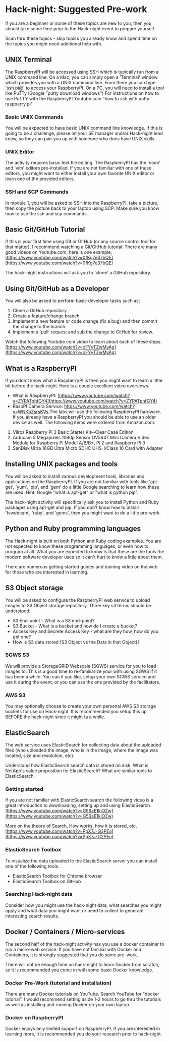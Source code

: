 # Hack-night: Suggested Pre-work

If you are a beginner or some of these topics are new to you, then you should take some time prior to the Hack-night event to prepare yourself.

Scan thru these topics - skip topics you already know and spend time on the topics you might need additional help with.

## UNIX Terminal
The RaspberryPI will be accessed using SSH which is typically run from a UNIX command line.  On a Mac, you can simply open a 'Terminal' window which provides you with a UNIX command line.  From there you can type 'ssh pi@<ip address>' to access your RaspberryPI.
On a PC, you will need to install a tool like PuTTy (Google "putty download windows")
For instructions on how to use PuTTY with the RaspberryPI Youtube.com "how to ssh with putty raspberry pi".

### Basic UNIX Commands
You will be expected to have basic UNIX command line knowledge.  If this is going to be a challenge, please let your SE manager and/or Hack-night lead know, so they can pair you up with someone who does have UNIX skills.

### UNIX Editor
The activity requires basic text file editing.  The RaspberryPI has the 'nano' and 'vim' editors pre-installed.  If you are not familiar with one of these editors, you might want to either install your own favorite UNIX editor or learn one of the provided editors.

### SSH and SCP Commands
In module 1, you will be asked to SSH into the RaspberryPI, take a picture, then copy the picture back to your laptop using SCP.  Make sure you know how to use the ssh and scp commands.  

## Basic Git/GitHub Tutorial
If this is your first time using Git or GitHub (or any source control tool for that matter), I recommend watching a Git/GitHub tutorial.  There are many good videos on Youtube.com, here is one example; [https://www.youtube.com/watch?v=0fKg7e37bQE](https://www.youtube.com/watch?v=0fKg7e37bQE)

The hack-night instructions will ask you to 'clone' a GitHub repository.  

## Using Git/GitHub as a Developer
You will also be asked to perform basic developer tasks such as;

1. Clone a GitHub repository
2. Create a feature/change branch
3. Implement a new feature or code change (fix a bug) and then commit the change to the branch.
4. Implement a 'pull' request and sub the change to GitHub for review.

Watch the following Youtube.com video to learn about each of these steps. [https://www.youtube.com/watch?v=oFYyTZwMyAg](https://www.youtube.com/watch?v=oFYyTZwMyAg)


## What is a RaspberryPI
If you don't know what a RaspberryPI is then you might want to learn a little bit before the hack-night.  Here is a couple excellent video overviews.
* What is RaspberryPI: [https://www.youtube.com/watch?v=ZYPATphfGY4](https://www.youtube.com/watch?v=ZYPATphfGY4)
* RaspPI Camera Service: [https://www.youtube.com/watch?v=WNKbZsrsKVs
](https://www.youtube.com/watch?v=WNKbZsrsKVs)
The labs will use the following RaspberryPI hardware. If you already have a RaspberryPI you should be able to use an older device as well.  The following items were ordered from Amazon.com.

1. Vilros Raspberry Pi 3 Basic Starter Kit--Clear Case Edition
2. Arducam 5 Megapixels 1080p Sensor OV5647 Mini Camera Video Module for Raspberry Pi Model A/B/B+, Pi 2 and Raspberry Pi 3
3. SanDisk Ultra 16GB Ultra Micro SDHC UHS-I/Class 10 Card with Adapter 

## Installing UNIX packages and tools
You will be asked to install various development tools, libraries and applications on the RaspberryPI.  If you are not familiar with tools like 'apt-get', 'yum', 'pip', and 'gem' do a little Google searching to learn how these are used.  Hint: Google "what is apt-get" or "what is python pip".

The hack-night activity will specifically ask you to install Python and Ruby packages using apt-get and pip.  If you don't know how to install 'fswebcam', 'ruby', and 'gems', then you might want to do a little pre-work.  

## Python and Ruby programming languages
The Hack-night is built on both Python and Ruby coding examples.  You are not expected to know these programming languages, or even how to program at all.  What you are expected to know is that these are the tools the modern software developer uses so it can't hurt to know a little about them.

There are numerous getting started guides and training video on the web for those who are interested in learning.  

## S3 Object storage
You will be asked to configure the RaspberryPI web service to upload images to S3 Object storage repository.  Three key s3 terms should be understood;
* S3 End-point - What is a S3 end-point?
* S3 Bucket - What is a bucket and how do I create a bucket?
* Access Key and Secrete Access Key - what are they how, how do you get one?
* How is S3 data stored (S3 Object vs the Data in that Object)?


### SGWS S3
We will provide a StorageGRID Webscale (SGWS) service for you to load images to.  This is a good time to re-familiarize your with using SGWS if it has been a while.  You can if you like, setup your own SGWS service and use it during the event, or you can use the one provided by the facilitators.

### AWS S3
You may optionally choose to create your own personal AWS S3 storage buckets for use on Hack-night.  It is recommended you setup this up BEFORE the hack-night since it might ta a while.  

## ElasticSearch
The web service uses ElasticSearch for collecting data about the uploaded files (who uploaded the image, who is in the image, where the image was located, size and resolution, etc).   

Understand how ElasticSearch search data is stored on disk.  What is NetApp's value proposition for ElasticSearch?  What are similar tools to ElasticSearch.

### Getting started
If you are not familiar with ElasticSearch search the following video is a great introduction to downloading, setting up and using ElasticSearch.  [https://www.youtube.com/watch?v=G56aE1kiOZw](https://www.youtube.com/watch?v=G56aE1kiOZw)

More on the theory of Search, How works, how it is stored, etc.
[https://www.youtube.com/watch?v=PpX7J-G2PEo](https://www.youtube.com/watch?v=PpX7J-G2PEo)

### ElasticSearch Toolbox
To visualize the data uploaded to the ElasticSearch server you can install one of the following tools.  
* ElasticSearch Toolbox for Chrome browser
* ElasticSearch Toolbox on GitHub

### Searching Hack-night data
Consider how you might use the hack-night data, what searches you might apply and what data you might want or need to collect to generate interesting search results.

## Docker / Containers / Micro-services
The second half of the hack-night activity has you use a docker container to run a micro-web service.  If you have not familiar with Docker and Containers, it is strongly suggested that you do some pre-work.  

There will not be enough time on hack-night to learn Docker from scratch, so it is recommended you come in with some basic Docker knowledge.

### Docker Pre-Work (tutorial and installation)
There are many Docker tutorials on YouTube.  Search YouTube for "docker tutorial".  I would recommend setting aside 1-2 hours to go thru the tutorials as well as installing and running Docker on your own laptop.    

### Docker on RaspberryPI
Docker enjoys only limited support on RaspberryPI.  If you are interested in learning more, it is recommended you do your research prior to hack-night.   
